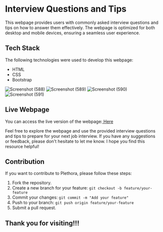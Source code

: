 # Interview Questions and Tips

This webpage provides users with commonly asked interview questions and tips on how to answer them effectively. The webpage is optimized for both desktop and mobile devices, ensuring a seamless user experience.

## Tech Stack

The following technologies were used to develop this webpage:

- HTML
- CSS
- Bootstrap

![Screenshot (588)](https://github.com/Zenith-17/DesiQnA_InterviewExperiences_Page/assets/99113156/ddcfbd51-cb4b-4909-b395-c261da0e0ec8)
![Screenshot (589)](https://github.com/Zenith-17/DesiQnA_InterviewExperiences_Page/assets/99113156/07684c7f-66d2-47c6-a99d-50c3c1b197d2)
![Screenshot (590)](https://github.com/Zenith-17/DesiQnA_InterviewExperiences_Page/assets/99113156/38e0b67d-6fff-438f-a6cc-05f3daf690ac)
![Screenshot (591)](https://github.com/Zenith-17/DesiQnA_InterviewExperiences_Page/assets/99113156/06d84bf0-c7a2-42da-a1bb-3f787d2ac818)

## Live Webpage

You can access the live version of the webpage:<a href="https://tinyurl.com/2yjmceom"> Here</a>

Feel free to explore the webpage and use the provided interview questions and tips to prepare for your next job interview. If you have any suggestions or feedback, please don't hesitate to let me know. I hope you find this resource helpful!

<h2>Contribution</h2>
<p>If you want to contribute to Plethora, please follow these steps:</p>
<ol>
  <li>Fork the repository.</li>
  <li>Create a new branch for your feature: <code>git checkout -b feature/your-feature</code></li>
  <li>Commit your changes: <code>git commit -m "Add your feature"</code></li>
  <li>Push to your branch: <code>git push origin feature/your-feature</code></li>
  <li>Submit a pull request.</li>
</ol>

<h2>Thank you for visiting!!!</h2>

